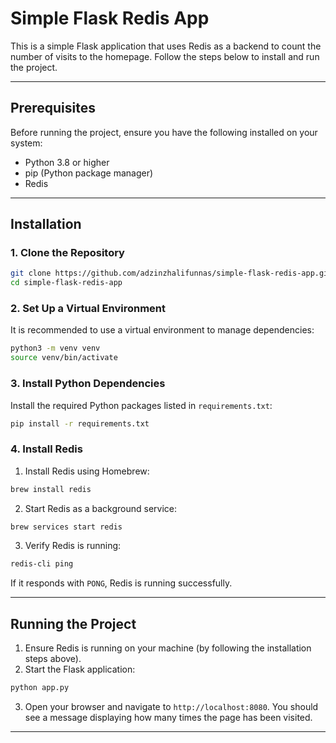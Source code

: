 # **Simple Flask Redis App**

This is a simple Flask application that uses Redis as a backend to count the number of visits to the homepage. Follow the steps below to install and run the project.

---

## **Prerequisites**
Before running the project, ensure you have the following installed on your system:
- Python 3.8 or higher
- pip (Python package manager)
- Redis

---

## **Installation**

### **1. Clone the Repository**
```bash
git clone https://github.com/adzinzhalifunnas/simple-flask-redis-app.git
cd simple-flask-redis-app
```

### **2. Set Up a Virtual Environment**
It is recommended to use a virtual environment to manage dependencies:
```bash
python3 -m venv venv
source venv/bin/activate
```

### **3. Install Python Dependencies**
Install the required Python packages listed in `requirements.txt`:
```bash
pip install -r requirements.txt
```

### **4. Install Redis**
1. Install Redis using Homebrew:
```bash
brew install redis
```

2. Start Redis as a background service:
```bash
brew services start redis
```

3. Verify Redis is running:
```bash
redis-cli ping
```

If it responds with `PONG`, Redis is running successfully.

---

## **Running the Project**

1. Ensure Redis is running on your machine (by following the installation steps above).
2. Start the Flask application:
```bash
python app.py
```
3. Open your browser and navigate to `http://localhost:8080`. You should see a message displaying how many times the page has been visited.

---
